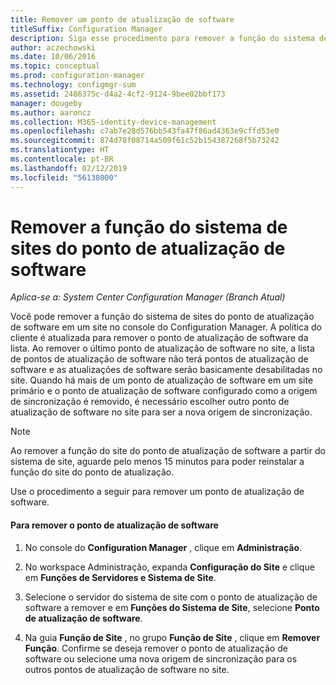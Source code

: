 ```yaml
---
title: Remover um ponto de atualização de software
titleSuffix: Configuration Manager
description: Siga esse procedimento para remover a função do sistema de sites do ponto de atualização de software em um site no console do Configuration Manager.
author: aczechowski
ms.date: 10/06/2016
ms.topic: conceptual
ms.prod: configuration-manager
ms.technology: configmgr-sum
ms.assetid: 2486375c-d4a2-4cf2-9124-9bee02bbf173
manager: dougeby
ms.author: aaroncz
ms.collection: M365-identity-device-management
ms.openlocfilehash: c7ab7e28d576bb543fa47f86ad4363e9cffd53e0
ms.sourcegitcommit: 874d78f08714a509f61c52b154387268f5b73242
ms.translationtype: HT
ms.contentlocale: pt-BR
ms.lasthandoff: 02/12/2019
ms.locfileid: "56138000"
---
```

#  <a name="BKMK_RemoveSUP"></a> Remover a função do sistema de sites do ponto de atualização de software  

*Aplica-se a: System Center Configuration Manager (Branch Atual)*

Você pode remover a função do sistema de sites do ponto de atualização de software em um site no console do Configuration Manager. A política do cliente é atualizada para remover o ponto de atualização de software da lista. Ao remover o último ponto de atualização de software no site, a lista de pontos de atualização de software não terá pontos de atualização de software e as atualizações de software serão basicamente desabilitadas no site. Quando há mais de um ponto de atualização de software em um site primário e o ponto de atualização de software configurado como a origem de sincronização é removido, é necessário escolher outro ponto de atualização de software no site para ser a nova origem de sincronização.  

> [!NOTE]  
>  Ao remover a função do site do ponto de atualização de software a partir do sistema de site, aguarde pelo menos 15 minutos para poder reinstalar a função do site do ponto de atualização.  

 Use o procedimento a seguir para remover um ponto de atualização de software.  

#### <a name="to-remove-the-software-update-point"></a>Para remover o ponto de atualização de software  

1.  No console do **Configuration Manager** , clique em **Administração**.  

2.  No workspace Administração, expanda **Configuração do Site** e clique em **Funções de Servidores e Sistema de Site**.  

3.  Selecione o servidor do sistema de site com o ponto de atualização de software a remover e em **Funções do Sistema de Site**, selecione **Ponto de atualização de software**.  

4.  Na guia **Função de Site** , no grupo **Função de Site** , clique em **Remover Função**. Confirme se deseja remover o ponto de atualização de software ou selecione uma nova origem de sincronização para os outros pontos de atualização de software no site.  
